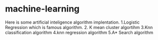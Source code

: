 # machine-learning
Here is some artificial inteligence algorithm implentation.
1.Logistic Regression which is famous algorithm.
2. K mean cluster algortihm
3.Knn classification algorithm
4.knn regression algorithm
5.A* Search algorithm
